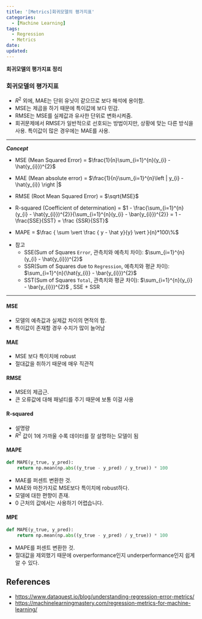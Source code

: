 ```yaml
---
title: '[Metrics]회귀모델의 평가지표'
categories:
  - [Machine Learning]
tags:
  - Regression
  - Metrics
date:
updated:
---
```


<!--

<center>Kaggle Customer Score Dataset</center>

- Machine Learning
- Statistics , Math
- Data Engineering
- Programming
- EDA & Visualization
- Preprocessing


#신경망이란 무엇인가?

https://www.youtube.com/watch?v=aircAruvnKk


#참고

https://cinema4dr12.tistory.com/1016?category=515283

https://www.kdnuggets.com/2021/07/top-python-data-science-interview-questions.html
-->

**회귀모델의 평가지표 정리**

### 회귀모델의 평가지표

- $R^2$ 외에, MAE는 단위 유닛이 같으므로 보다 해석에 용이함.
- MSE는 제곱을 하기 때문에 특이값에 보다 민감. 
- RMSE는 MSE를 실제값과 유사한 단위로 변화시켜줌.
- 회귀문제에서 RMSE가 일반적으로 선호되는 방법이지만, 상황에 맞는 다른 방식을 사용. 특이값이 많은 경우에는 MAE를 사용.

---
**_Concept_**

* MSE (Mean Squared Error) = 
$\frac{1}{n}\sum_{i=1}^{n}(y_{i} - \hat{y_{i}})^{2}$
* MAE (Mean absolute error) = $\frac{1}{n}\sum_{i=1}^{n}\left | y_{i} - \hat{y_{i}} \right |$
* RMSE (Root Mean Squared Error) = 
$\sqrt{MSE}$
* R-squared (Coefficient of determination) = 
$1 - \frac{\sum_{i=1}^{n}(y_{i} - \hat{y_{i}})^{2}}{\sum_{i=1}^{n}(y_{i} - \bar{y_{i}})^{2}} = 1 - \frac{SSE}{SST} = \frac {SSR}{SST}$

* MAPE = $\frac { \sum \vert \frac { y - \hat y}{y} \vert }{n}*100\%$

- 참고
    - SSE(Sum of Squares `Error`, 관측치와 예측치 차이): $\sum_{i=1}^{n}(y_{i} - \hat{y_{i}})^{2}$
    - SSR(Sum of Squares due to `Regression`, 예측치와 평균 차이): $\sum_{i=1}^{n}(\hat{y_{i}} - \bar{y_{i}})^{2}$
    - SST(Sum of Squares `Total`, 관측치와 평균 차이): $\sum_{i=1}^{n}(y_{i} - \bar{y_{i}})^{2}$ , SSE + SSR

---

#### MSE

- 모델의 예측값과 실제값 차이의 면적의 합.
- 특이값이 존재할 경우 수치가 많이 늘어남

#### MAE

- MSE 보다 특이치에 robust
- 절대값을 취하기 때문에 매우 직관적

#### RMSE

- MSE의 제곱근. 
- 큰 오류값에 대해 패널티를 주기 때문에 보통 이걸 사용

#### R-squared

- 설명량
- $R^2$ 값이 1에 가까울 수록 데이터를 잘 설명하는 모델이 됨

#### MAPE

```python
def MAPE(y_true, y_pred): 
    return np.mean(np.abs((y_true - y_pred) / y_true)) * 100

```
- MAE를 퍼센트 변환한 것.
- MAE와 마찬가지로 MSE보다 특이치에 robust하다.
- 모델에 대한 편향이 존재.
- 0 근처의 값에서는 사용하기 어렵습니다.

#### MPE

```python
def MAPE(y_true, y_pred): 
    return np.mean(np.abs((y_true - y_pred) / y_true)) * 100

```
- MAPE를 퍼센트 변환한 것.
- 절대값을 제외했기 때문에 overperformance인지 underperformance인지 쉽게 알 수 있다.


## References


- https://www.dataquest.io/blog/understanding-regression-error-metrics/
- https://machinelearningmastery.com/regression-metrics-for-machine-learning/
